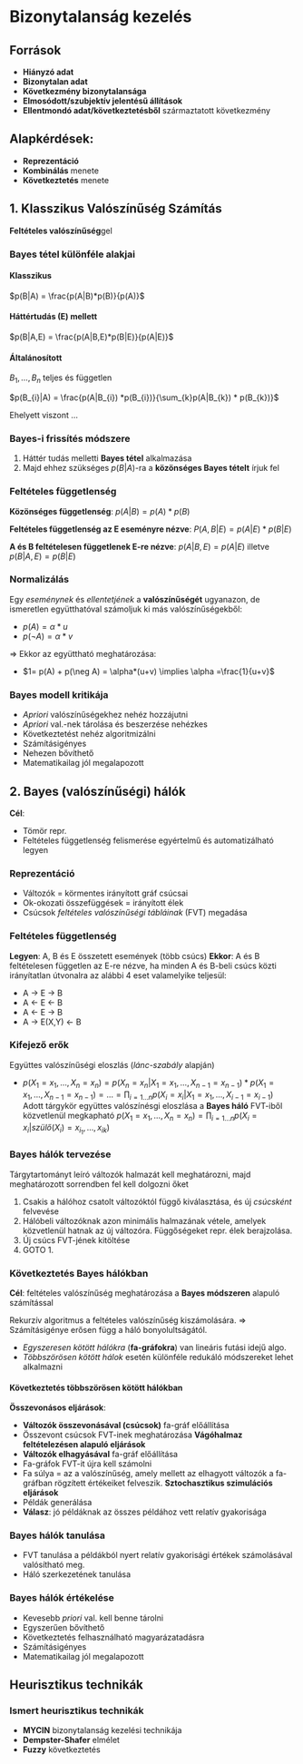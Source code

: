 # Bizonytalanság kezelés
## Források
- **Hiányzó adat**
- **Bizonytalan adat**
- **Következmény bizonytalansága**
- **Elmosódott/szubjektív jelentésű állítások**
- **Ellentmondó adat/következtetésből** származtatott következmény

## Alapkérdések:
- **Reprezentáció**
- **Kombinálás** menete
- **Következtetés** menete

## 1. Klasszikus Valószínűség Számítás

**Feltételes valószínűség**gel 

### Bayes tétel különféle alakjai
#### Klasszikus
$p(B|A) = \frac{p(A|B)*p(B)}{p(A)}$

#### Háttértudás (E) mellett
$p(B|A,E) = \frac{p(A|B,E)*p(B|E)}{p(A|E)}$ 

#### Általánosított
$B_{1},\dots,B_{n}$ teljes és független

$p(B_{i}|A) = \frac{p(A|B_{i}) *p(B_{i})}{\sum_{k}p(A|B_{k}) * p(B_{k})}$

Ehelyett viszont $\dots$

### Bayes-i frissítés módszere
1. Háttér tudás melletti **Bayes tétel** alkalmazása
2. Majd ehhez szükséges $p(B|A)$-ra a **közönséges Bayes tételt** írjuk fel

### Feltételes függetlenség
**Közönséges függetlenség**: $p(A|B) = p(A) * p(B)$

**Feltételes függetlenség az E eseményre nézve**: $P(A,B|E) = p(A|E) * p(B|E)$

**A és B feltételesen függetlenek E-re nézve**: $p(A|B,E) = p(A|E)$ illetve $p(B|A,E) = p(B|E)$


### Normalizálás
Egy *eseménynek* és *ellentetjének* a **valószínűségét** ugyanazon, de ismeretlen együtthatóval számoljuk ki más valószínűségekből:
- $p(A) = \alpha*u$
- $p(\neg A)= \alpha*v$ 

=> Ekkor az együttható meghatározása:
- $1= p(A) + p(\neg A) = \alpha*(u+v) \implies \alpha =\frac{1}{u+v}$ 


### Bayes modell kritikája
- *Apriori* valószínűségekhez nehéz hozzájutni
- *Apriori* val.-nek tárolása és beszerzése nehézkes
- Következtetést nehéz algoritmizálni
- Számításigényes
- Nehezen bővíthető
- Matematikailag jól megalapozott

## 2. Bayes (valószínűségi) hálók

**Cél**: 
- Tömör repr.
- Feltételes függetlenség felismerése egyértelmű és automatizálható legyen

### Reprezentáció
- Változók = körmentes irányított gráf csúcsai
- Ok-okozati összefüggések = irányított élek
- Csúcsok *feltételes valószínűségi tábláinak* (FVT) megadása

### Feltételes függetlenség
**Legyen**: A, B és E összetett események (több csúcs)
**Ekkor**: A és B feltételesen független az E-re nézve, ha minden A és B-beli csúcs közti irányítatlan útvonalra az alábbi 4 eset valamelyike teljesül:
- A -> E -> B
- A <- E <- B
- A <- E -> B
- A -> E(X,Y) <- B

### Kifejező erők
Együttes valószínűségi eloszlás (*lánc-szabály* alapján)
- $p(X_{1}=x_{1},\dots,X_{n} = x_{n}) = p(X_{n} = x_{n}| X_{1} = x_{1},\dots,X_{n-1} = x_{n-1}) * p(X_{1}=x_{1},\dots,X_{n-1}=x_{n-1}) = \dots = \prod_{i=1\dots n}p(X_{i}=x_{i}|X_{1}=x_{1},\dots,X_{i-1}=x_{i-1})$
Adott tárgykör együttes valószínésgi eloszlása a **Bayes háló** FVT-iből közvetlenül megkapható
$p(X_{1}=x_{1},\dots,X_{n}=x_{n})=\prod_{i=1\dots n}p(X_{i}=x_{i}|szülő(X_{i}) =x_{i_{1}},\dots,x_{ik})$
### Bayes hálók tervezése
Tárgytartományt leíró változók halmazát kell meghatározni, majd meghatározott sorrendben fel kell dolgozni őket
1. Csakis a hálóhoz csatolt változóktól függő kiválasztása, és új *csúcsként* felvevése
2. Hálóbeli változóknak azon minimális halmazának vétele, amelyek közvetlenül hatnak az új változóra. Függőségeket repr. élek berajzolása.
3. Új csúcs FVT-jének kitöltése
4. GOTO 1.

### Következtetés Bayes hálókban
**Cél**: feltételes valószínűség meghatározása a **Bayes módszeren** alapuló számítással

Rekurzív algoritmus a feltételes valószínűség kiszámolására. => Számításigénye erősen függ a háló bonyolultságától.

- *Egyszeresen kötött hálókra* (**fa-gráfokra**) van lineáris futási idejű algo.
- *Többszörösen kötött hálok* esetén különféle redukáló módszereket lehet alkalmazni

#### Következtetés többszörösen kötött hálókban
**Összevonásos eljárások**: 
- **Változók összevonásával (csúcsok)** fa-gráf előállítása
- Összevont csúcsok FVT-inek meghatározása
**Vágóhalmaz feltételezésen alapuló eljárások**
- **Változók elhagyásával** fa-gráf előállítása
- Fa-gráfok FVT-it újra kell számolni
- Fa súlya = az a valószínűség, amely mellett az elhagyott változók a fa-gráfban rögzített értékeiket felveszik.
**Sztochasztikus szimulációs eljárások**
- Példák generálása
- **Válasz**: jó példáknak az összes példához vett relatív gyakorisága

### Bayes hálók tanulása
- FVT tanulása a példákból nyert relatív gyakorisági értékek számolásával valósítható meg.
- Háló szerkezetének tanulása


### Bayes hálók értékelése
- Kevesebb *priori* val. kell benne tárolni
- Egyszerűen bővíthető
- Következtetés felhasználható magyarázatadásra
- Számításigényes
- Matematikailag jól megalapozott

## Heurisztikus technikák
### Ismert heurisztikus technikák
- **MYCIN** bizonytalanság kezelési technikája
- **Dempster-Shafer** elmélet
- **Fuzzy** következtetés